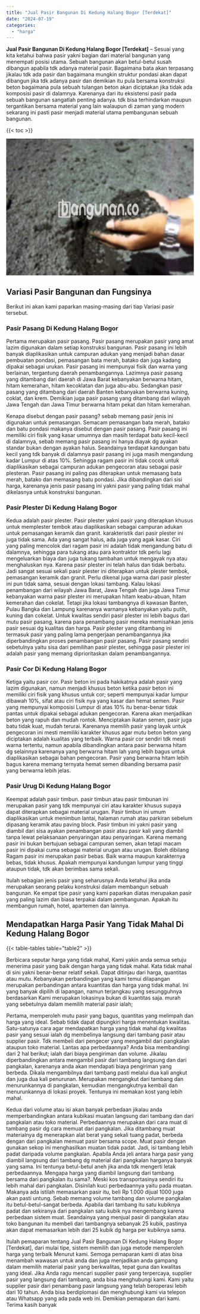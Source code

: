 ```yaml
---
title: "Jual Pasir Bangunan Di Kedung Halang Bogor [Terdekat]"
date: "2024-07-19"
categories: 
  - "harga"
---
```


**Jual Pasir Bangunan Di Kedung Halang Bogor \[Terdekat\]** – Sesuai yang kita ketahui bahwa pasir yakni bagian dari material bangunan yang menempati posisi utama. Sebuah bangunan akan betul-betul susah dibangun apabila tdk adanya material pasir. Bagaimana bata akan terpasang jikalau tdk ada pasir dan bagaimana mungkin struktur pondasi akan dapat dibangun jika tdk adanya pasir dan demikian itu pula bersama konstruksi beton bagaimana pula sebuah tulangan beton akan diciptakan jika tidak ada komposisi pasir di dalamnya. Karenanya dari itu eksistensi pasir pada sebuah bangunan sangatlah penting adanya. tdk bisa terhindarkan maupun tergantikan bersama material yang lain walaupun di zaman yang modern sekarang ini pasti pasir menjadi material utama pembangunan sebuah bangunan.

{{< toc >}}

![Jual Pasir Bangunan Di Kedung Halang Bogor [Terdekat]](/images/jual-pasir-bangunan-54.png)

## Variasi Pasir Bangunan dan Fungsinya

Berikut ini akan kami paparkan masing-masing dari tiap Variasi pasir tersebut.

### Pasir Pasang Di Kedung Halang Bogor

Pertama merupakan pasir pasang. Pasir pasang merupakan pasir yang amat lazim digunakan dalam setiap konstruksi bangunan. Pasir pasang ini lebih banyak diaplikasikan untuk campuran adukan yang menjadi bahan dasar pembuatan pondasi, pemasangan bata merah, batako dan juga kadang dipakai sebagai urukan. Pasir pasang ini mempunyai fisik dan warna yang berlainan, tergantung daerah penambangannya. Lazimnya pasir pasang yang ditambang dari daerah di Jawa Barat kebanyakan berwarna hitam, hitam kemerahan, hitam kecoklatan dan juga abu-abu. Sedangkan pasir pasang yang ditambang dari daerah Banten kebanyakan berwarna kuning, coklat, dan krem. Demikian juga pasir pasang yang ditambang dari wilayah Jawa Tengah dan Jawa Timur berwarna hitam pekat dan hitam kemerahan.

Kenapa disebut dengan pasir pasang? sebab memang pasir jenis ini digunakan untuk pemasangan. Semacam pemasangan bata merah, batako dan batu pondasi makanya disebut dengan pasir pasang. Pasir pasang ini memiliki ciri fisik yang kasar umumnya dan masih terdapat batu kecil-kecil di dalamnya, sebab memang pasir pasang ini hanya diayak dg ayakan standar bukan dengan ayakan halus. Seandainya terdapat kandungan batu kecil yang tdk banyak di dalamnya pasir pasang ini juga masih mengandung kadar Lumpur di atas 10%. Sehingga ragam pasir ini tidak cocok untuk diaplikasikan sebagai campuran adukan pengecoran atau sebagai pasir plesteran. Pasir pasang ini paling pas diterapkan untuk memasang bata merah, batako dan memasang batu pondasi. Jika dibandingkan dari sisi harga, karenanya jenis pasir pasang ini yakni pasir yang paling tidak mahal dikelasnya untuk konstruksi bangunan.

### Pasir Plester Di Kedung Halang Bogor

Kedua adalah pasir plester. Pasir plester yakni pasir yang diterapkan khusus untuk memplester tembok atau diaplikasikan sebagai campuran adukan untuk pemasangan keramik dan granit. karakteristik dari pasir plester ini juga tidak sama. Ada yang sangat halus, ada juga yang agak kasar. Ciri yang paling mencolok dari ragam pasir ini adalah tidak mengandung batu di dalamnya, sehingga para tukang atau para kontraktor tdk perlu lagi mengeluarkan biaya dan juga tukang tambahan untuk mengayak nya atau menghaluskan nya. Karena pasir plester ini telah halus dan tidak berbatu. Jadi sangat sesuai sekali pasir plester ini diterapkan untuk plester tembok, pemasangan keramik dan granit. Perlu dikenal juga warna dari pasir plester ini pun tidak sama, sesuai dengan lokasi tambang. Kalau lokasi penambangan dari wilayah Jawa Barat, Jawa Tengah dan juga Jawa Timur kebanyakan warna pasir plester ini merupakan hitam keabu-abuan, hitam kemerahan dan cokelat. Tetapi jika lokasi tambangnya di kawasan Banten, Pulau Bangka dan Lampung karenanya warnanya kebanyakan yaitu putih, kuning dan cokelat. Untuk kwalitas sendiri pasir plester ini lebih bagus dari mutu pasir pasang, karena para penambang pasir mereka memisahkan jenis pasir sesuai dg kualitas dan harga. Pasir plester yang ditambang ini termasuk pasir yang paling lama pengerjaan penambangannya jika diperbandingkan proses penambangan pasir pasang. Pasir pasang sendiri sebetulnya yaitu sisa dari pemilihan pasir plester, sehingga pasir plester ini adalah pasir yang memang diprioritaskan dalam penambangannya.

### Pasir Cor Di Kedung Halang Bogor

Ketiga yaitu pasir cor. Pasir beton ini pada hakikatnya adalah pasir yang lazim digunakan, namun menjadi khusus beton ketika pasir beton ini memiliki ciri fisik yang khusus untuk cor; seperti mempunyai kadar lumpur dibawah 10%, sifat atau ciri fisik nya yang kasar dan hemat semen. Pasir yang mempunyai komposisi Lumpur di atas 10% itu benar-benar tidak pantas untuk dipakai sebagai adukan pengecoran. Karena akan menjadikan beton yang rapuh dan mudah rontok. Menciptakan ikatan semen, pasir juga batu tidak kuat, mudah terurai. Karenanya memilih pasir yang layak untuk pengecoran ini mesti memiliki karakter khusus agar mutu beton beton yang diciptakan adalah kualitas yang terbaik. Warna pasir cor sendiri tdk mesti warna tertentu, namun apabila dibandingkan antara pasir berwarna hitam dg selainnya karenanya yang berwarna hitam lah yang lebih bagus untuk diaplikasikan sebagai bahan pengecoran. Pasir yang berwarna hitam lebih bagus karena memang ternyata hemat semen dibanding bersama pasir yang berwarna lebih jelas.

### Pasir Urug Di Kedung Halang Bogor

Keempat adalah pasir timbun. pasir timbun atau pasir timbunan ini merupakan pasir yang tdk mempunyai ciri atau karakter khusus supaya dapat diterapkan sebagai material urugan. Pasir timbun ini umum diaplikasikan untuk menimbun lantai, halaman rumah atau parkiran sebelum dipasang keramik atau paving block. Pasir timbun ini yakni pasir yang diambil dari sisa ayakan penambangan pasir atau pasir kali yang diambil tanpa lewat pelaksanaan penyaringan atau penyaringan. Karena memang pasir ini bukan bertujuan sebagai campuran semen, akan tetapi macam pasir ini dipakai cuma sebagai material urugan atau urugan. Boleh dibilang Ragam pasir ini merupakan pasir bebas. Baik warna maupun karakternya bebas, tidak khusus. Apakah mempunyai kandungan lumpur yang tinggi ataupun tidak, tdk akan berimbas sama sekali.

Itulah sebagian jenis pasir yang seharusnya Anda ketahui jika anda merupakan seorang pelaku konstruksi dalam membangun sebuah bangunan. Ke empat tipe pasir yang kami paparkan diatas merupakan pasir yang paling lazim dan biasa terpakai dalam pembangunan. Apakah itu membangun rumah, hotel, apartemen dan lainnya.

## Mendapatkan Harga Pasir Yang Tidak Mahal Di Kedung Halang Bogor

{{< table-tables table="table2" >}}

Berbicara seputar harga yang tidak mahal, Kami yakin anda semua setuju menerima pasir yang baik dengan harga yang tidak mahal. Kata tidak mahal di sini yakni benar-benar relatif sekali. Dapat ditinjau dari harga, quantitas atau mutu. Kebanyakan perbandingan yang kami temui dilapangan merupakan perbandingan antara kuantitas dan harga yang tidak mahal. Ini yang banyak dipilih di lapangan, namun terjangkau yang sesungguhnya berdasarkan Kami merupakan lokasinya bukan di kuantitas saja. murah yang sebetulnya dalam memilih material pasir ialah;

Pertama, memperoleh mutu pasir yang bagus, quantitas yang melimpah dan harga yang ideal. Sebab tidak dapat dipungkiri harga menentukan kwalitas. Satu-satunya cara agar mendapatkan harga yang tidak mahal dg kwalitas pasir yang sesuai ialah dg membelinya langsung dari tambang pasir atau supplier pasir. Tdk membeli dari pengecer yang mengambil dari pangkalan ataupun toko material. Lantas apa perbedaannya? Anda bisa membandingi dari 2 hal berikut; ialah dari biaya pengiriman dan volume. Jikalau diperbandingkan antara mengambil pasir dari tambang langsung dan dari pangkalan, karenanya anda akan mendapati biaya pengiriman yang berbeda. Dikala mengambilnya dari tambang pasti melalui dua kali angkut dan juga dua kali penurunan. Merupakan mengangkut dari tambang dan menurunkannya di pangkalan, kemudian mengangkutnya kembali dan menurunkannya di lokasi proyek. Tentunya ini memakan kost yang lebih mahal.

Kedua dari volume atau isi akan banyak perbedaan jikalau anda memperbandingkan antara kubikasi muatan langsung dari tambang dan dari pangkalan atau toko material. Perbedaannya merupakan dari cara muat di tambang pasir dg cara memuat dari pangkalan. Jika ditambang muat materialnya dg menerapkan alat berat yang sekali tuang padat, berbeda dengan dari pangkalan memuat pasir bersama scope. Muat pasir dengan gunakan sekop ini menghasilkan muatan tidak padat. Jadi, isi tambang lebih padat daripada volume pangkalan. Apabila Anda jeli antara harga pasir yang diambil langsung dari tambang dg material dari pangkalan harganya banyak yang sama. Ini tentunya betul-betul aneh jika anda tdk mengerti letak perbedaannya. Mengapa harga yang diambil langsung dari tambang bersama dari pangkalan itu sama?. Meski kos transportasinya sendiri itu lebih mahal dari pangkalan. Disinilah kuci perbedaannya yaitu pada muatan. Makanya ada istilah memasarkan pasir itu, beli Rp 1.000 dijual 1000 juga akan pasti untung. Sebab memang volume tambang dan volume pangkalan itu betul-betul-sangat berbeda. Apabila dari tambang itu satu kubiknya padat dan sekiranya dari pangkalan satu kubik nya mengembang karena perbedaan sistem muat. Seandainya yang menjual pasir di pangkalan atau toko bangunan itu membeli dari tambangnya sebanyak 25 kubik, pastinya akan dapat memasarkan lebih dari 25 kubik dg harga per kubiknya sama.

Itulah pemaparan tentang Jual Pasir Bangunan Di Kedung Halang Bogor \[Terdekat\], dari mulai tipe, sistem memilih dan juga metode memperoleh harga yang terbaik Menurut kami. Semoga pemaparan kami di atas bisa menambah wawasan untuk anda dan juga menjadikan anda gampang dalam memilih material pasir yang berkwalitas, tepat guna dan kwalitas yang ideal. Jika Anda ragu mencari supplier pasir yang terpercaya, supplier pasir yang langsung dari tambang, anda bisa menghubungi kami. Kami yaitu supplier pasir dari penambang pasir langsung yang telah beroperasi lebih dari 10 tahun. Anda bisa berdiplomasi dan menghubungi kami via telepon atau Whatsapp yang ada pada web ini. Demikian pemaparan dari kami. Terima kasih banyak
